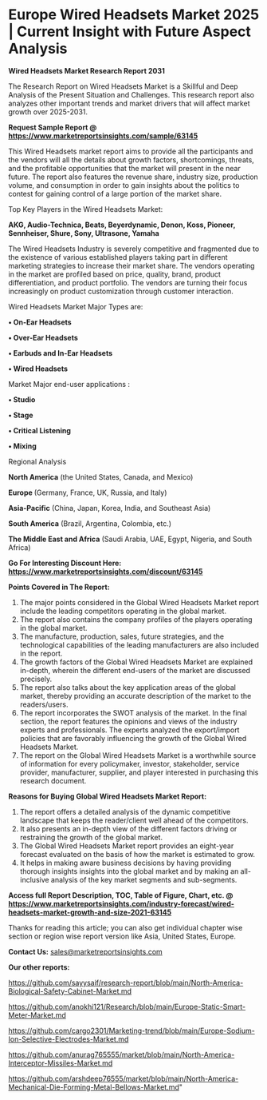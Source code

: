 # Europe Wired Headsets Market 2025 | Current Insight with Future Aspect Analysis

<strong>Wired Headsets Market Research Report 2031</strong>

The Research Report on Wired Headsets Market is a Skillful and Deep Analysis of the Present Situation and Challenges. This research report also analyzes other important trends and market drivers that will affect market growth over 2025-2031.

<strong>Request Sample Report @ <a href=https://www.marketreportsinsights.com/sample/63145>https://www.marketreportsinsights.com/sample/63145</a></strong>

This Wired Headsets market report aims to provide all the participants and the vendors will all the details about growth factors, shortcomings, threats, and the profitable opportunities that the market will present in the near future. The report also features the revenue share, industry size, production volume, and consumption in order to gain insights about the politics to contest for gaining control of a large portion of the market share.

Top Key Players in the Wired Headsets Market:

<strong>AKG, Audio-Technica, Beats, Beyerdynamic, Denon, Koss, Pioneer, Sennheiser, Shure, Sony, Ultrasone, Yamaha</strong>

The Wired Headsets Industry is severely competitive and fragmented due to the existence of various established players taking part in different marketing strategies to increase their market share. The vendors operating in the market are profiled based on price, quality, brand, product differentiation, and product portfolio. The vendors are turning their focus increasingly on product customization through customer interaction.

Wired Headsets Market Major Types are:

<strong>• On-Ear Headsets

• Over-Ear Headsets

• Earbuds and In-Ear Headsets

• Wired Headsets</strong>

Market Major end-user applications :

<strong>• Studio

• Stage

• Critical Listening

• Mixing</strong>

Regional Analysis

</u><strong><b>North America</b></strong> (the United States, Canada, and Mexico)

<strong><b>Europe </b></strong>(Germany, France, UK, Russia, and Italy)

<strong><b>Asia-Pacific</b></strong> (China, Japan, Korea, India, and Southeast Asia)

<strong><b>South America</b></strong> (Brazil, Argentina, Colombia, etc.)

<strong><b>The Middle East and Africa</b></strong> (Saudi Arabia, UAE, Egypt, Nigeria, and South Africa)

<strong>Go For Interesting Discount Here: <a href=https://www.marketreportsinsights.com/discount/63145>https://www.marketreportsinsights.com/discount/63145</a></strong>

<strong>Points Covered in The Report:</strong>
<ol>
  <li>The major points considered in the Global Wired Headsets Market report include the leading competitors operating in the global market.</li>
  <li>The report also contains the company profiles of the players operating in the global market.</li>
  <li>The manufacture, production, sales, future strategies, and the technological capabilities of the leading manufacturers are also included in the report.</li>
  <li>The growth factors of the Global Wired Headsets Market are explained in-depth, wherein the different end-users of the market are discussed precisely.</li>
  <li>The report also talks about the key application areas of the global market, thereby providing an accurate description of the market to the readers/users.</li>
  <li>The report incorporates the SWOT analysis of the market. In the final section, the report features the opinions and views of the industry experts and professionals. The experts analyzed the export/import policies that are favorably influencing the growth of the Global Wired Headsets Market.</li>
  <li>The report on the Global Wired Headsets Market is a worthwhile source of information for every policymaker, investor, stakeholder, service provider, manufacturer, supplier, and player interested in purchasing this research document.</li>
</ol>
<strong>Reasons for Buying Global Wired Headsets Market Report:</strong>

<ol>
  <li>The report offers a detailed analysis of the dynamic competitive landscape that keeps the reader/client well ahead of the competitors.</li>
  <li>It also presents an in-depth view of the different factors driving or restraining the growth of the global market.</li>
  <li>The Global Wired Headsets Market report provides an eight-year forecast evaluated on the basis of how the market is estimated to grow.</li>
  <li>It helps in making aware business decisions by having providing thorough insights insights into the global market and by making an all-inclusive analysis of the key market segments and sub-segments.</li>
</ol>
<strong>Access full Report Description, TOC, Table of Figure, Chart, etc. @ <a href=https://www.marketreportsinsights.com/industry-forecast/wired-headsets-market-growth-and-size-2021-63145>https://www.marketreportsinsights.com/industry-forecast/wired-headsets-market-growth-and-size-2021-63145</a></strong>


Thanks for reading this article; you can also get individual chapter wise section or region wise report version like Asia, United States, Europe.

<strong>Contact Us:</strong>
sales@marketreportsinsights.com

<strong>Our other reports:</strong>

<a href=https://github.com/sayysaif/research-report/blob/main/North-America-Biological-Safety-Cabinet-Market.md>https://github.com/sayysaif/research-report/blob/main/North-America-Biological-Safety-Cabinet-Market.md</a>

<a href=https://github.com/anokhi121/Research/blob/main/Europe-Static-Smart-Meter-Market.md>https://github.com/anokhi121/Research/blob/main/Europe-Static-Smart-Meter-Market.md</a>

<a href=https://github.com/cargo2301/Marketing-trend/blob/main/Europe-Sodium-Ion-Selective-Electrodes-Market.md>https://github.com/cargo2301/Marketing-trend/blob/main/Europe-Sodium-Ion-Selective-Electrodes-Market.md</a>

<a href=https://github.com/anurag765555/market/blob/main/North-America-Interceptor-Missiles-Market.md>https://github.com/anurag765555/market/blob/main/North-America-Interceptor-Missiles-Market.md</a>

<a href=https://github.com/arshdeep76555/market/blob/main/North-America-Mechanical-Die-Forming-Metal-Bellows-Market.md>https://github.com/arshdeep76555/market/blob/main/North-America-Mechanical-Die-Forming-Metal-Bellows-Market.md</a>"
